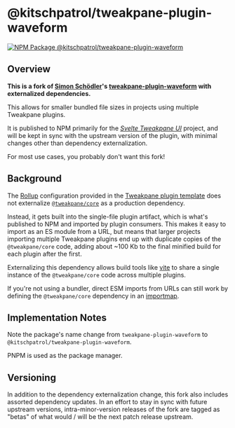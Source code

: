 # @kitschpatrol/tweakpane-plugin-waveform

[![NPM Package @kitschpatrol/tweakpane-plugin-waveform](https://img.shields.io/npm/v/@kitschpatrol/tweakpane-plugin-waveform.svg)](https://npmjs.com/package/@kitschpatrol/tweakpane-plugin-waveform)

## Overview

**This is a fork of [Simon Schödler](https://github.com/shoedler)'s [tweakpane-plugin-waveform](https://github.com/shoedler/tweakpane-plugin-waveform) with externalized dependencies.**

This allows for smaller bundled file sizes in projects using multiple Tweakpane plugins.

It is published to NPM primarily for the [_Svelte Tweakpane UI_](https://kitschpatrol.com/svelte-tweakpane-ui) project, and will be kept in sync with the upstream version of the plugin, with minimal changes other than dependency externalization.

For most use cases, you probably don't want this fork!

## Background

The [Rollup](https://rollupjs.org) configuration provided in the [Tweakpane plugin template](https://github.com/tweakpane/plugin-template) does not externalize [`@tweakpane/core`](https://github.com/cocopon/tweakpane/tree/main/packages/core) as a production dependency.

Instead, it gets built into the single-file plugin artifact, which is what's published to NPM and imported by plugin consumers. This makes it easy to import as an ES module from a URL, but means that larger projects importing multiple Tweakpane plugins end up with duplicate copies of the `@tweakpane/core` code, adding about ~100 Kb to the final minified build for each plugin after the first.

Externalizing this dependency allows build tools like [vite](https://vitejs.dev) to share a single instance of the `@tweakpane/core` code across multiple plugins.

If you're not using a bundler, direct ESM imports from URLs can still work by defining the `@tweakpane/core` dependency in an [importmap](https://developer.mozilla.org/en-US/docs/Web/HTML/Element/script/type/importmap).

## Implementation Notes

Note the package's name change from `tweakpane-plugin-waveform` to `@kitschpatrol/tweakpane-plugin-waveform`.

PNPM is used as the package manager.

## Versioning

In addition to the dependency externalization change, this fork also includes assorted dependency updates. In an effort to stay in sync with future upstream versions, intra-minor-version releases of the fork are tagged as "betas" of what would / will be the next patch release upstream.
